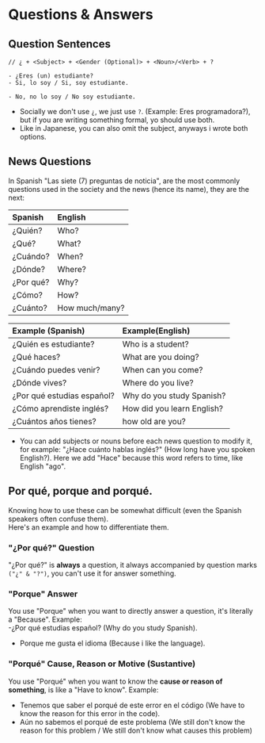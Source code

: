 # Questions & Answers

## Question Sentences

```text
// ¿ + <Subject> + <Gender (Optional)> + <Noun>/<Verb> + ?

- ¿Eres (un) estudiante?
- Si, lo soy / Si, soy estudiante.

- No, no lo soy / No soy estudiante. 
```

* Socially we don't use `¿`,  we just use `?`. \(Example: Eres programadora?\), but if you are writing something formal, yo should use both.
* Like in Japanese, you can also omit the subject, anyways i wrote both options.

## News Questions

In Spanish "Las siete \(7\) preguntas de noticia", are the most commonly questions used in the society and the news \(hence its name\), they are the next: 

| Spanish | English |
| :--- | :--- |
| ¿Quién? | Who? |
| ¿Qué? | What? |
| ¿Cuándo? | When? |
| ¿Dónde? | Where? |
| ¿Por qué? | Why? |
| ¿Cómo? | How? |
| ¿Cuánto? | How much/many? |

| Example \(Spanish\) | Example\(English\) |
| :--- | :--- |
| ¿Quién es estudiante? | Who is a student? |
| ¿Qué haces? | What are you doing? |
| ¿Cuándo puedes venir? | When can you come? |
| ¿Dónde vives? | Where do you live? |
| ¿Por qué estudias español? | Why do you study Spanish? |
| ¿Cómo aprendiste inglés? | How did you learn English? |
| ¿Cuántos años tienes? | how old are you? |

* You can add subjects or nouns before each news question to modify it, for example: "¿Hace cuánto hablas inglés?" \(How long have you spoken English?\). Here we add "Hace" because this word refers to time, like English "ago". 

## Por qué, porque and porqué.

Knowing how to use these can be somewhat difficult \(even the Spanish speakers often confuse them\).  
Here's an example and how to differentiate them.

### "¿Por qué?" Question

"¿Por qué?" is **always** a question, it always accompanied by question marks `("¿" & "?")`, you can't use it for answer something.

### "Porque" Answer

You use "Porque" when you want to directly answer a question, it's literally a "Because". Example:   
-¿Por qué estudias español? \(Why do you study Spanish\).  
- Porque me gusta el idioma  \(Because i like the language\).

### "Porqué" Cause, Reason or Motive \(Sustantive\)

You use "Porqué" when you want to know the **cause or reason of something**, is like a "Have to know". Example:  
- Tenemos que saber el porqué de este error en el código \(We have to know the reason for this error in the code\).  
- Aún no sabemos el porqué de este problema \(We still don't know the reason for this problem / We still don't know what causes this problem\)

